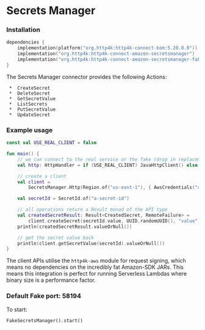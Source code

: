 # Secrets Manager

### Installation

```kotlin
dependencies {
    implementation(platform("org.http4k:http4k-connect-bom:5.20.0.0"))
    implementation("org.http4k:http4k-connect-amazon-secretsmanager")
    implementation("org.http4k:http4k-connect-amazon-secretsmanager-fake")
}
```


The Secrets Manager connector provides the following Actions:

     *  CreateSecret
     *  DeleteSecret
     *  GetSecretValue
     *  ListSecrets
     *  PutSecretValue
     *  UpdateSecret

### Example usage

```kotlin
const val USE_REAL_CLIENT = false

fun main() {
    // we can connect to the real service or the fake (drop in replacement)
    val http: HttpHandler = if (USE_REAL_CLIENT) JavaHttpClient() else FakeSecretsManager()

    // create a client
    val client =
        SecretsManager.Http(Region.of("us-east-1"), { AwsCredentials("accessKeyId", "secretKey") }, http.debug())

    val secretId = SecretId.of("a-secret-id")

    // all operations return a Result monad of the API type
    val createdSecretResult: Result<CreatedSecret, RemoteFailure> =
        client.createSecret(secretId.value, UUID.randomUUID(), "value")
    println(createdSecretResult.valueOrNull())

    // get the secret value back
    println(client.getSecretValue(secretId).valueOrNull())
}
```

The client APIs utilise the `http4k-aws` module for request signing, which means no dependencies on the incredibly fat
Amazon-SDK JARs. This means this integration is perfect for running Serverless Lambdas where binary size is a
performance factor.

### Default Fake port: 58194

To start:

```
FakeSecretsManager().start()
```
